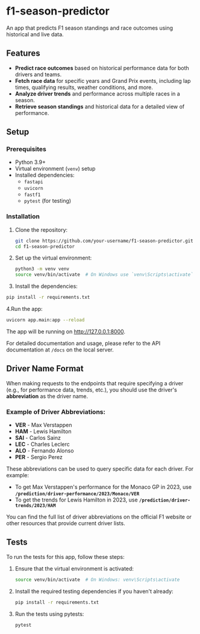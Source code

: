 # f1-season-predictor

An app that predicts F1 season standings and race outcomes using historical and live data.

## Features

- **Predict race outcomes** based on historical performance data for both drivers and teams.
- **Fetch race data** for specific years and Grand Prix events, including lap times, qualifying results, weather conditions, and more.
- **Analyze driver trends** and performance across multiple races in a season.
- **Retrieve season standings** and historical data for a detailed view of performance.

## Setup

### Prerequisites

- Python 3.9+
- Virtual environment (`venv`) setup
- Installed dependencies:
  - `fastapi`
  - `uvicorn`
  - `fastf1`
  - `pytest` (for testing)

### Installation

1. Clone the repository:
   ```bash
   git clone https://github.com/your-username/f1-season-predictor.git
   cd f1-season-predictor
   ```
2. Set up the virtual environment:
   ```bash
   python3 -m venv venv
   source venv/bin/activate  # On Windows use `venv\Scripts\activate`
   ```
3. Install the dependencies:
```bash
pip install -r requirements.txt
```
4.Run the app:
```bash
uvicorn app.main:app --reload
```
The app will be running on http://127.0.0.1:8000.

For detailed documentation and usage, please refer to the API documentation at `/docs` on the local server.

## Driver Name Format

When making requests to the endpoints that require specifying a driver (e.g., for performance data, trends, etc.), you should use the driver's **abbreviation** as the driver name.

### Example of Driver Abbreviations:
- **VER** - Max Verstappen
- **HAM** - Lewis Hamilton
- **SAI** - Carlos Sainz
- **LEC** - Charles Leclerc
- **ALO** - Fernando Alonso
- **PER** - Sergio Perez

These abbreviations can be used to query specific data for each driver. For example:
- To get Max Verstappen's performance for the Monaco GP in 2023, use **`/prediction/driver-performance/2023/Monaco/VER`**
- To get the trends for Lewis Hamilton in 2023, use **`/prediction/driver-trends/2023/HAM`**

You can find the full list of driver abbreviations on the official F1 website or other resources that provide current driver lists.

## Tests

To run the tests for this app, follow these steps:

1. Ensure that the virtual environment is activated:
   ```bash
   source venv/bin/activate  # On Windows: venv\Scripts\activate
   ```
2. Install the required testing dependencies if you haven't already:

   ```bash
   pip install -r requirements.txt
   ```
3. Run the tests using pytests:

   ```bash
   pytest
   ```
